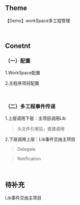 ## Theme
【Demo】workSpace多工程管理

<br>



## Conetnt

### （一）配置
1.WorkSpace配置

2.主程序项目配置

<br>


### （二）多工程事件传递
1.上层调用下层：主项目调用Lib

> 头文件引用后，直接调用

2.下层调用上层：Lib事件交由主项目

> Delegate

> Notification

<br>


## 待补充
Lib事件交由主项目

<br>
